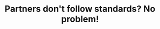 ---
title: "Partners don't follow standards? No problem!"
description: Ballerina accommodates partner-specific EDI variations. Developers can convert them to organizations standard formats using Ballerina's robust tools, ensuring effective collaboration with partners, regardless of their specific variations.
image: 'images/EDI-schema-variations.png'
---